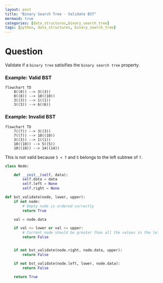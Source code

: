 ```yaml
---
layout: post
title: "Binary Search Tree - Validate BST"
mermaid: true
categories: [data_structures,binary_search_tree]
tags: [python, data_structures, binary_search_tree]
---
```


# Question

Validate if a `binary tree` satisifies the `binary search tree` property. 

### Example: Valid BST

```mermaid
flowchart TD
    8((8)) --> 3((3))
    8((8)) --> 10((10))
    3((3)) --> 1((1))
    3((3)) --> 6((6)) 
```

### Example: Invalid BST

```mermaid
flowchart TD
    7((7)) --> 3((3))
    7((7)) --> 10((10))
    3((3)) --> 1((1))
    10((10)) --> 5((5)) 
    10((10)) --> 14((14)) 
```

This is not valid because `5 < 7` and `5` belongs to the left subtree of `7`.


```python
class Node:

    def __init__(self, data):
        self.data = data 
        self.left = None 
        self.right = None  

def bst_validate(node, lower, upper):
    if not node:
        # Empty node is ordered correctly
        return True 

    val = node.data 

    if val <= lower or val >= upper:
        # Current node should be greater than all the values in the left subtree but also less than all the values of the right subtree
        return False


    if not bst_validate(node.right, node.data, upper):
        return False 

    if not bst_validate(node.left, lower, node.data):
        return False 
    
    return True 
```
